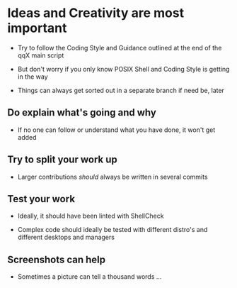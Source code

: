 # Ideas and Creativity are most important

- Try to follow the Coding Style and Guidance outlined at the end of the qqX main script

- But don't worry if you only know POSIX Shell and Coding Style is getting in the way

- Things can always get sorted out in a separate branch if need be, later

## Do explain what's going and why

- If no one can follow or understand what you have done, it won't get added

## Try to split your work up

- Larger contributions _should_ always be written in several commits

## Test your work

- Ideally, it should have been linted with ShellCheck

- Complex code should ideally be tested with different distro's and different desktops and managers

## Screenshots can help

- Sometimes a picture can tell a thousand words ...
